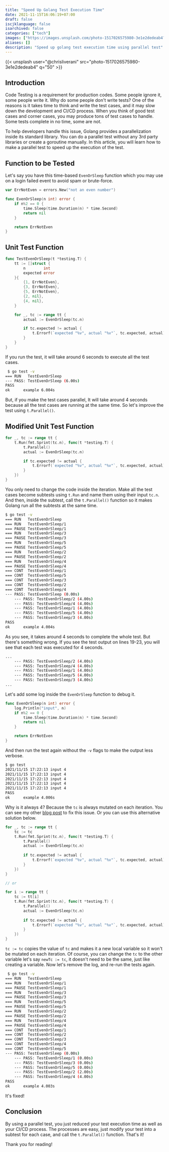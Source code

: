 ```yaml
---
title: "Speed Up Golang Test Execution Time"
date: 2021-11-15T16:06:19+07:00
draft: false
iscjklanguage: false
isarchived: false
categories: ["tech"]
images: ["https://images.unsplash.com/photo-1517026575980-3e1e2dedeab4?w=1920&q=50"]
aliases: []
description: "Speed up golang test execution time using parallel test"
---
```


{{< unsplash user="@chrisliverani" src="photo-1517026575980-3e1e2dedeab4" q="50" >}}

## Introduction

Code Testing is a requirement for production codes. Some people ignore it, some people write it. Why do some people don't write tests? One of the reasons is it takes time to think and write the test cases, and it may slow down the development and CI/CD process. When you think of good test cases and corner cases, you may produce tons of test cases to handle. Some tests complete in no time, some are not.

To help developers handle this issue, Golang provides a parallelization inside its standard library. You can do a parallel test without any 3rd party libraries or create a goroutine manually. In this article, you will learn how to make a parallel test to speed up the execution of the test.

## Function to be Tested

Let's say you have this time-based `EvenOrSleep` function which you may use on a login failed event to avoid spam or brute-force.

```go
var ErrNotEven = errors.New("not an even number")

func EvenOrSleep(n int) error {
    if n%2 == 0 {
        time.Sleep(time.Duration(n) * time.Second)
        return nil
    }

    return ErrNotEven
}
```

## Unit Test Function

```go
func TestEvenOrSleep(t *testing.T) {
    tt := []struct {
        n        int
        expected error
    }{
        {1, ErrNotEven},
        {3, ErrNotEven},
        {5, ErrNotEven},
        {2, nil},
        {4, nil},
    }

    for _, tc := range tt {
        actual := EvenOrSleep(tc.n)

        if tc.expected != actual {
            t.Errorf(`expected "%v", actual "%v"`, tc.expected, actual)
        }
    }
}
```

If you run the test, it will take around 6 seconds to execute all the test cases.

```bash
 $ go test -v
=== RUN   TestEvenOrSleep
--- PASS: TestEvenOrSleep (6.00s)
PASS
ok      example 6.004s
```

But, if you make the test cases parallel, It will take around 4 seconds because all the test cases are running at the same time. So let's improve the test using `t.Parallel()`.

## Modified Unit Test Function

```go
for _, tc := range tt {
    t.Run(fmt.Sprint(tc.n), func(t *testing.T) {
        t.Parallel()
        actual := EvenOrSleep(tc.n)

        if tc.expected != actual {
            t.Errorf(`expected "%v", actual "%v"`, tc.expected, actual)
        }
    })
}
```

You only need to change the code inside the iteration. Make all the test cases become subtests using `t.Run` and name them using their input `tc.n`. And then, inside the subtest, call the `t.Parallel()` function so it makes Golang run all the subtests at the same time.

```bash
$ go test -v
=== RUN   TestEvenOrSleep
=== RUN   TestEvenOrSleep/1
=== PAUSE TestEvenOrSleep/1
=== RUN   TestEvenOrSleep/3
=== PAUSE TestEvenOrSleep/3
=== RUN   TestEvenOrSleep/5
=== PAUSE TestEvenOrSleep/5
=== RUN   TestEvenOrSleep/2
=== PAUSE TestEvenOrSleep/2
=== RUN   TestEvenOrSleep/4
=== PAUSE TestEvenOrSleep/4
=== CONT  TestEvenOrSleep/1
=== CONT  TestEvenOrSleep/5
=== CONT  TestEvenOrSleep/3
=== CONT  TestEvenOrSleep/2
=== CONT  TestEvenOrSleep/4
--- PASS: TestEvenOrSleep (0.00s)
    --- PASS: TestEvenOrSleep/2 (4.00s)
    --- PASS: TestEvenOrSleep/4 (4.00s)
    --- PASS: TestEvenOrSleep/1 (4.00s)
    --- PASS: TestEvenOrSleep/5 (4.00s)
    --- PASS: TestEvenOrSleep/3 (4.00s)
PASS
ok      example 4.004s
```

As you see, it takes around 4 seconds to complete the whole test. But there's something wrong. If you see the test output on lines 19-23, you will see that each test was executed for 4 seconds.

```bash {linenostart=18}
...
    --- PASS: TestEvenOrSleep/2 (4.00s)
    --- PASS: TestEvenOrSleep/4 (4.00s)
    --- PASS: TestEvenOrSleep/1 (4.00s)
    --- PASS: TestEvenOrSleep/5 (4.00s)
    --- PASS: TestEvenOrSleep/3 (4.00s)
...
```

Let's add some log inside the `EvenOrSleep` function to debug it.

```go
func EvenOrSleep(n int) error {
    log.Println("input", n)
    if n%2 == 0 {
        time.Sleep(time.Duration(n) * time.Second)
        return nil
    }

    return ErrNotEven
}
```

And then run the test again without the `-v` flags to make the output less verbose.

```bash
$ go test
2021/11/15 17:22:13 input 4
2021/11/15 17:22:13 input 4
2021/11/15 17:22:13 input 4
2021/11/15 17:22:13 input 4
2021/11/15 17:22:13 input 4
PASS
ok      example 4.006s
```

Why is it always 4? Because the `tc` is always mutated on each iteration. You can see my other [blog post](/blogs/my-mistake-on-converting-slice-to-slice-of-ptr-in-golang/#result) to fix this issue. Or you can use this alternative solution below.

```go
for _, tc := range tt {
    tc := tc
    t.Run(fmt.Sprint(tc.n), func(t *testing.T) {
        t.Parallel()
        actual := EvenOrSleep(tc.n)
        
        if tc.expected != actual {
            t.Errorf(`expected "%v", actual "%v"`, tc.expected, actual)
        }
    })
}

// or

for i := range tt {
    tc := tt[i]
    t.Run(fmt.Sprint(tc.n), func(t *testing.T) {
        t.Parallel()
        actual := EvenOrSleep(tc.n)
        
        if tc.expected != actual {
            t.Errorf(`expected "%v", actual "%v"`, tc.expected, actual)
        }
    })
}
```

`tc := tc` copies the value of `tc` and makes it a new local variable so it won't be mutated on each iteration. Of course, you can change the `tc` to the other variable let's say `newTc := tc`, it doesn't need to be the same, just like creating a variable. Now let's remove the log, and re-run the tests again.

```bash
 $ go test -v
=== RUN   TestEvenOrSleep
=== RUN   TestEvenOrSleep/1
=== PAUSE TestEvenOrSleep/1
=== RUN   TestEvenOrSleep/3
=== PAUSE TestEvenOrSleep/3
=== RUN   TestEvenOrSleep/5
=== PAUSE TestEvenOrSleep/5
=== RUN   TestEvenOrSleep/2
=== PAUSE TestEvenOrSleep/2
=== RUN   TestEvenOrSleep/4
=== PAUSE TestEvenOrSleep/4
=== CONT  TestEvenOrSleep/1
=== CONT  TestEvenOrSleep/2
=== CONT  TestEvenOrSleep/3
=== CONT  TestEvenOrSleep/4
=== CONT  TestEvenOrSleep/5
--- PASS: TestEvenOrSleep (0.00s)
    --- PASS: TestEvenOrSleep/1 (0.00s)
    --- PASS: TestEvenOrSleep/3 (0.00s)
    --- PASS: TestEvenOrSleep/5 (0.00s)
    --- PASS: TestEvenOrSleep/2 (2.00s)
    --- PASS: TestEvenOrSleep/4 (4.00s)
PASS
ok      example 4.003s
```

It's fixed!

## Conclusion

By using a parallel test, you just reduced your test execution time as well as your CI/CD process. The processes are easy, just modify your test into a subtest for each case, and call the `t.Parallel()` function. That's it!

Thank you for reading!
